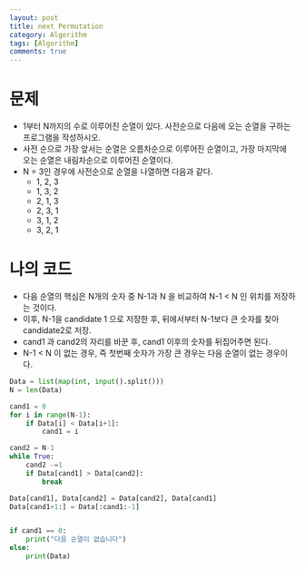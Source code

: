```yaml
---
layout: post
title: next Permutation
category: Algorithm
tags: [Algorithm]
comments: true
---
```




# 문제

- 1부터 N까지의 수로 이루어진 순열이 있다. 사전순으로 다음에 오는 순열을 구하는 프로그램을 작성하시오.
- 사전 순으로 가장 앞서는 순열은 오름차순으로 이루어진 순열이고, 가장 마지막에 오는 순열은 내림차순으로 이루어진 순열이다.
- N = 3인 경우에 사전순으로 순열을 나열하면 다음과 같다.
  - 1, 2, 3
  - 1, 3, 2
  - 2, 1, 3
  - 2, 3, 1
  - 3, 1, 2
  - 3, 2, 1
  

# 나의 코드

- 다음 순열의 핵심은 N개의 숫자 중 N-1과 N 을 비교하여 N-1 < N 인 위치를 저장하는 것이다.
- 이후, N-1을 candidate 1 으로 저장한 후, 뒤에서부터 N-1보다 큰 숫자를 찾아 candidate2로 저장.
- cand1 과 cand2의 자리를 바꾼 후, cand1 이후의 숫자를 뒤집어주면 된다. 
- N-1 < N 이 없는 경우, 즉 첫번째 숫자가 가장 큰 경우는 다음 순열이 없는 경우이다.


```python
Data = list(map(int, input().split()))
N = len(Data)

cand1 = 0
for i in range(N-1):
    if Data[i] < Data[i+1]:
        cand1 = i

cand2 = N-1
while True:
    cand2 -=1
    if Data[cand1] > Data[cand2]:
        break

Data[cand1], Data[cand2] = Data[cand2], Data[cand1]
Data[cand1+1:] = Data[:cand1:-1]


if cand1 == 0:
    print("다음 순열이 없습니다")
else:
    print(Data)
```

